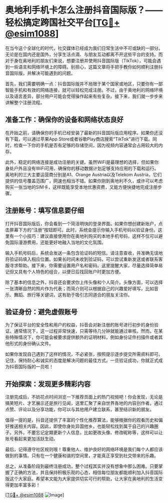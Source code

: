 # 奥地利手机卡怎么注册抖音国际版？——轻松搞定跨国社交平台[[TG💪+ @esim1088](https://t.me/s/esim1088)]

在当今这个全球化的时代，社交媒体已经成为我们日常生活中不可或缺的一部分。无论是在国内还是国外，分享生活点滴、与朋友互动都离不开这些平台的支持。而对于身在奥地利的朋友们来说，想要注册并使用抖音国际版（TikTok），可能会遇到一些语言和网络环境上的障碍。别担心，这篇文章将手把手教你如何顺利注册抖音国际版，并解决可能遇到的问题。

首先，我们需要明确一点：抖音国际版并不局限于某个国家或地区，只要你有一部智能手机和有效的网络连接，就可以轻松完成注册。不过，由于奥地利的网络环境以及语言差异，部分用户可能会觉得操作起来有些复杂。接下来，我们就一步步来讲解整个注册流程。

## 准备工作：确保你的设备和网络状态良好

在开始之前，请确保你的手机已经安装了最新的抖音国际版应用程序。如果你还没有下载，可以通过苹果App Store或者谷歌Play商店搜索“TikTok”进行下载。同时，检查一下你的手机是否有足够的存储空间，因为视频内容通常会占用较大的内存。

此外，稳定的网络连接是成功注册的关键。虽然WiFi是最理想的选择，但如果你身处户外且没有WiFi可用，确保你的移动数据计划足够支持应用的下载和运行。奥地利的三大主要运营商分别是A1、Orange Austria以及Telekom Austria，它们提供的信号覆盖范围广，网速也相当不错。如果你刚到奥地利不久，或许可以考虑购买一张当地的SIM卡，这样既能享受本地优惠资费，又能方便快捷地完成注册步骤。

## 注册账号：填写信息要仔细

打开抖音国际版后，你会看到一个简洁明快的登录界面。如果你想创建新账户，点击屏幕下方的“注册”按钮即可。此时，系统会提示你输入手机号码以验证身份。这里有一个小技巧：建议直接使用你在奥地利购买的本地手机号码，这样不仅可以避免国际漫游费用，还能更好地融入当地的文化氛围。

输入手机号码后，系统会发送一条包含验证码的短信。请注意查收，并准确无误地将验证码填入相应位置。如果长时间未收到验证码，可以尝试重新发送或者联系客服寻求帮助。接下来，你需要设置用户名和密码。这里提醒大家，尽量选择简单易记但又具有个人特色的组合，以便日后找回账户时更加方便。

除了基本的信息之外，抖音还会要求你上传头像和个人简介。头像方面，可以选择一张清晰自然的照片作为代表；而简介则可以根据自己的兴趣爱好填写，比如音乐、舞蹈、旅行等关键词，这有助于吸引志同道合的朋友关注你。

## 验证身份：避免虚假账号

为了保证平台的安全性和用户的权益，抖音会对新注册的账号进行初步的身份验证。通常情况下，这一过程非常快速，只需等待几分钟就能通过审核。然而，在某些特殊情况下，你可能会被要求提供额外的证明材料，例如身份证件扫描件或者其他形式的身份确认文件。

如果你发现自己遇到了这样的情况，不必紧张，按照提示逐步提交所需资料即可。记住，保持耐心和诚实的态度是解决问题的最佳方式。一旦验证成功，你就正式成为抖音国际版的一员啦！

## 开始探索：发现更多精彩内容

注册完成后，不妨花点时间浏览一下推荐页面上的热门视频吧！你会发现，无论是搞笑短片、才艺展示还是旅行见闻，这里汇聚了来自世界各地的内容创作者。通过点赞、评论以及分享功能，你可以与其他用户建立联系，甚至结识新的朋友。

值得一提的是，抖音还提供了丰富的个性化推荐算法，能够根据你的观看历史和偏好推送相关内容。因此，即使你身处异国他乡，也能轻松找到属于自己的兴趣圈子。另外，不要忘记定期更新个人信息，比如更改头像、修改昵称等，这样可以让账号看起来更加活跃生动。

最后，记得遵守社区规则哦！尊重他人、维护良好的网络环境是我们每个人都应该做到的事情。只有在一个健康和谐的空间里，才能真正享受到社交带来的乐趣。

总之，从准备阶段到最终注册成功，整个过程其实并没有想象中那么困难。只要掌握了正确的方法，并且保持积极乐观的心态，相信每位朋友都能顺利加入抖音国际版这个大家庭。希望本文能为大家提供切实可行的帮助，让大家在奥地利的生活变得更加丰富多彩！

[[TG💪+ @esim1088](https://t.me/s/esim1088) ![Image](https://i.postimg.cc/4NQfJmqS/Snipaste-2025-05-13-00-14-12.png)]